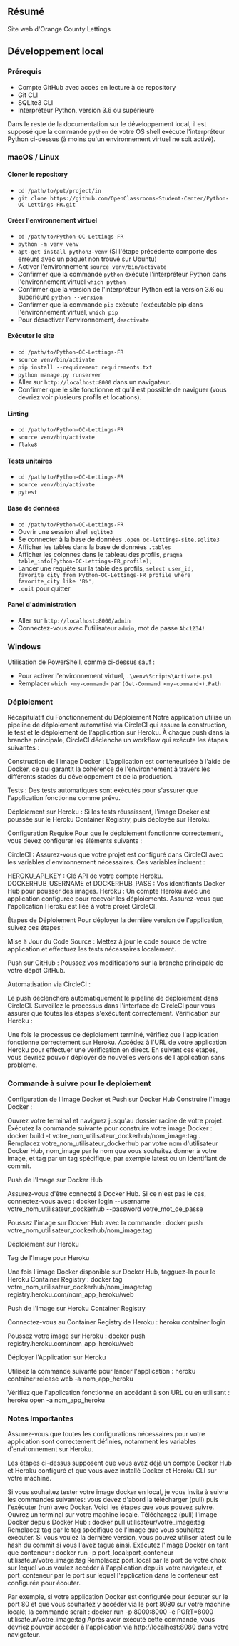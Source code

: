 ## Résumé

Site web d'Orange County Lettings

## Développement local

### Prérequis

- Compte GitHub avec accès en lecture à ce repository
- Git CLI
- SQLite3 CLI
- Interpréteur Python, version 3.6 ou supérieure

Dans le reste de la documentation sur le développement local, il est supposé que la commande `python` de votre OS shell exécute l'interpréteur Python ci-dessus (à moins qu'un environnement virtuel ne soit activé).

### macOS / Linux

#### Cloner le repository

- `cd /path/to/put/project/in`
- `git clone https://github.com/OpenClassrooms-Student-Center/Python-OC-Lettings-FR.git`

#### Créer l'environnement virtuel

- `cd /path/to/Python-OC-Lettings-FR`
- `python -m venv venv`
- `apt-get install python3-venv` (Si l'étape précédente comporte des erreurs avec un paquet non trouvé sur Ubuntu)
- Activer l'environnement `source venv/bin/activate`
- Confirmer que la commande `python` exécute l'interpréteur Python dans l'environnement virtuel
`which python`
- Confirmer que la version de l'interpréteur Python est la version 3.6 ou supérieure `python --version`
- Confirmer que la commande `pip` exécute l'exécutable pip dans l'environnement virtuel, `which pip`
- Pour désactiver l'environnement, `deactivate`

#### Exécuter le site

- `cd /path/to/Python-OC-Lettings-FR`
- `source venv/bin/activate`
- `pip install --requirement requirements.txt`
- `python manage.py runserver`
- Aller sur `http://localhost:8000` dans un navigateur.
- Confirmer que le site fonctionne et qu'il est possible de naviguer (vous devriez voir plusieurs profils et locations).

#### Linting

- `cd /path/to/Python-OC-Lettings-FR`
- `source venv/bin/activate`
- `flake8`

#### Tests unitaires

- `cd /path/to/Python-OC-Lettings-FR`
- `source venv/bin/activate`
- `pytest`

#### Base de données

- `cd /path/to/Python-OC-Lettings-FR`
- Ouvrir une session shell `sqlite3`
- Se connecter à la base de données `.open oc-lettings-site.sqlite3`
- Afficher les tables dans la base de données `.tables`
- Afficher les colonnes dans le tableau des profils, `pragma table_info(Python-OC-Lettings-FR_profile);`
- Lancer une requête sur la table des profils, `select user_id, favorite_city from
  Python-OC-Lettings-FR_profile where favorite_city like 'B%';`
- `.quit` pour quitter

#### Panel d'administration

- Aller sur `http://localhost:8000/admin`
- Connectez-vous avec l'utilisateur `admin`, mot de passe `Abc1234!`

### Windows

Utilisation de PowerShell, comme ci-dessus sauf :

- Pour activer l'environnement virtuel, `.\venv\Scripts\Activate.ps1` 
- Remplacer `which <my-command>` par `(Get-Command <my-command>).Path`

### Déploiement

Récapitulatif du Fonctionnement du Déploiement
Notre application utilise un pipeline de déploiement automatisé via CircleCI qui assure la construction, le test et le déploiement de l'application sur Heroku. À chaque push dans la branche principale, CircleCI déclenche un workflow qui exécute les étapes suivantes :

Construction de l'Image Docker : L'application est conteneurisée à l'aide de Docker, ce qui garantit la cohérence de l'environnement à travers les différents stades du développement et de la production.

Tests : Des tests automatiques sont exécutés pour s'assurer que l'application fonctionne comme prévu.

Déploiement sur Heroku : Si les tests réussissent, l'image Docker est poussée sur le Heroku Container Registry, puis déployée sur Heroku.

Configuration Requise
Pour que le déploiement fonctionne correctement, vous devez configurer les éléments suivants :

CircleCI : Assurez-vous que votre projet est configuré dans CircleCI avec les variables d'environnement nécessaires. Ces variables incluent :

HEROKU_API_KEY : Clé API de votre compte Heroku.
DOCKERHUB_USERNAME et DOCKERHUB_PASS : Vos identifiants Docker Hub pour pousser des images.
Heroku : Un compte Heroku avec une application configurée pour recevoir les déploiements. Assurez-vous que l'application Heroku est liée à votre projet CircleCI.

Étapes de Déploiement
Pour déployer la dernière version de l'application, suivez ces étapes :

Mise à Jour du Code Source : Mettez à jour le code source de votre application et effectuez les tests nécessaires localement.

Push sur GitHub : Poussez vos modifications sur la branche principale de votre dépôt GitHub.

Automatisation via CircleCI :

Le push déclenchera automatiquement le pipeline de déploiement dans CircleCI.
Surveillez le processus dans l'interface de CircleCI pour vous assurer que toutes les étapes s'exécutent correctement.
Vérification sur Heroku :

Une fois le processus de déploiement terminé, vérifiez que l'application fonctionne correctement sur Heroku.
Accédez à l'URL de votre application Heroku pour effectuer une vérification en direct.
En suivant ces étapes, vous devriez pouvoir déployer de nouvelles versions de l'application sans problème.

### Commande à suivre pour le deploiement

Configuration de l'Image Docker et Push sur Docker Hub
Construire l'Image Docker :

Ouvrez votre terminal et naviguez jusqu'au dossier racine de votre projet.
Exécutez la commande suivante pour construire votre image Docker :
docker build -t votre_nom_utilisateur_dockerhub/nom_image:tag .
Remplacez votre_nom_utilisateur_dockerhub par votre nom d'utilisateur Docker Hub, nom_image par le nom que vous souhaitez donner à votre image, et tag par un tag spécifique, par exemple latest ou un identifiant de commit.

Push de l'Image sur Docker Hub 

Assurez-vous d'être connecté à Docker Hub. Si ce n'est pas le cas, connectez-vous avec :
docker login --username votre_nom_utilisateur_dockerhub --password votre_mot_de_passe

Poussez l'image sur Docker Hub avec la commande :
docker push votre_nom_utilisateur_dockerhub/nom_image:tag

Déploiement sur Heroku

Tag de l'Image pour Heroku 

Une fois l'image Docker disponible sur Docker Hub, tagguez-la pour le Heroku Container Registry :
docker tag votre_nom_utilisateur_dockerhub/nom_image:tag registry.heroku.com/nom_app_heroku/web

Push de l'Image sur Heroku Container Registry 

Connectez-vous au Container Registry de Heroku :
heroku container:login

Poussez votre image sur Heroku :
docker push registry.heroku.com/nom_app_heroku/web

Déployer l'Application sur Heroku 

Utilisez la commande suivante pour lancer l'application :
heroku container:release web -a nom_app_heroku

Vérifiez que l'application fonctionne en accédant à son URL ou en utilisant :
heroku open -a nom_app_heroku

### Notes Importantes
Assurez-vous que toutes les configurations nécessaires pour votre application sont correctement définies, notamment les variables d'environnement sur Heroku.

Les étapes ci-dessus supposent que vous avez déjà un compte Docker Hub et Heroku configuré et que vous avez installé Docker et Heroku CLI sur votre machine.

Si vous souhaitez tester votre image docker en local, je vous invite à suivre les commandes suivantes: 
vous devez d'abord la télécharger (pull) puis l'exécuter (run) avec Docker. Voici les étapes que vous pouvez suivre.
Ouvrez un terminal sur votre machine locale.
Téléchargez (pull) l'image Docker depuis Docker Hub :
docker pull utilisateur/votre_image:tag
Remplacez tag par le tag spécifique de l'image que vous souhaitez exécuter. Si vous voulez la dernière version, vous pouvez utiliser latest ou le hash du commit si vous l'avez tagué ainsi.
Exécutez l'image Docker en tant que conteneur :
docker run -p port_local:port_conteneur utilisateur/votre_image:tag
Remplacez port_local par le port de votre choix sur lequel vous voulez accéder à l'application depuis votre navigateur, et port_conteneur par le port sur lequel l'application dans le conteneur est configurée pour écouter.

Par exemple, si votre application Docker est configurée pour écouter sur le port 80 et que vous souhaitez y accéder via le port 8080 sur votre machine locale, la commande serait :
docker run -p 8000:8000 -e PORT=8000 utilisateur/votre_image:tag
Après avoir exécuté cette commande, vous devriez pouvoir accéder à l'application via http://localhost:8080 dans votre navigateur.
